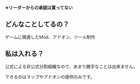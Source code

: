 **※リーダーからの承認は貰ってない**
## どんなことしてるの？
ゲームに関連したMod、アドオン、ツール制作
## 私は入れる？
公式による非公式分割組織なので、あまり勝手なことは出来ません。

できるのはマップやアドオンの提供のみです。
